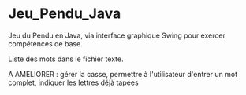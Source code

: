 # Jeu_Pendu_Java

Jeu du Pendu en Java, via interface graphique Swing pour exercer compétences de base.

Liste des mots dans le fichier texte.

A AMELIORER : gérer la casse, permettre à l'utilisateur d'entrer un mot complet, indiquer les lettres déjà tapées
